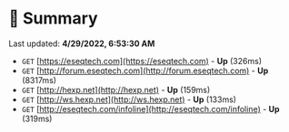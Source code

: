 # 📖 Summary
Last updated: **4/29/2022, 6:53:30 AM**

- `GET` [https://eseqtech.com](https://eseqtech.com) - **Up** (326ms)
- `GET` [http://forum.eseqtech.com](http://forum.eseqtech.com) - **Up** (8317ms)
- `GET` [http://hexp.net](http://hexp.net) - **Up** (159ms)
- `GET` [http://ws.hexp.net](http://ws.hexp.net) - **Up** (133ms)
- `GET` [http://eseqtech.com/infoline](http://eseqtech.com/infoline) - **Up** (319ms)
